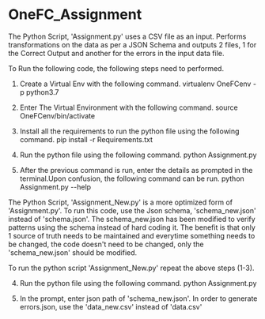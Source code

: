 # OneFC_Assignment

The Python Script, 'Assignment.py' uses a CSV file as an input. Performs transformations on the data as per a JSON Schema and outputs 2 files, 1 for the Correct Output and another for the errors in the input data file.

To Run the following code, the following steps need to performed.

1. Create a Virtual Env with the following command.
	   virtualenv OneFCenv -p python3.7

2. Enter The Virtual Environment with the following command.
	   source OneFCenv/bin/activate

3. Install all the requirements to run the python file using the following command.
	   pip install -r Requirements.txt

4. Run the python file using the following command.
	   python Assignment.py

5. After the previous command is run, enter the details as prompted in the terminal.Upon confusion, the following command can be run.
    python Assignment.py --help



The Python Script, 'Assignment_New.py' is a more optimized form of 'Assignment.py'. To run this code, use the Json schema, 'schema_new.json' instead of 'schema.json'. The schema_new.json has been modified to verify patterns using the schema instead of hard coding it. The benefit is that only 1 source of truth needs to be maintained and everytime something needs to be changed, the code doesn't need to be changed, only the 'schema_new.json' should be modified.



To run the python script 'Assignment_New.py' repeat the above steps (1-3).

4. Run the python file using the following command.
		python Assignment.py

5. In the prompt, enter json path of 'schema_new.json'. In order to generate errors.json, use the 'data_new.csv' instead of 'data.csv'
